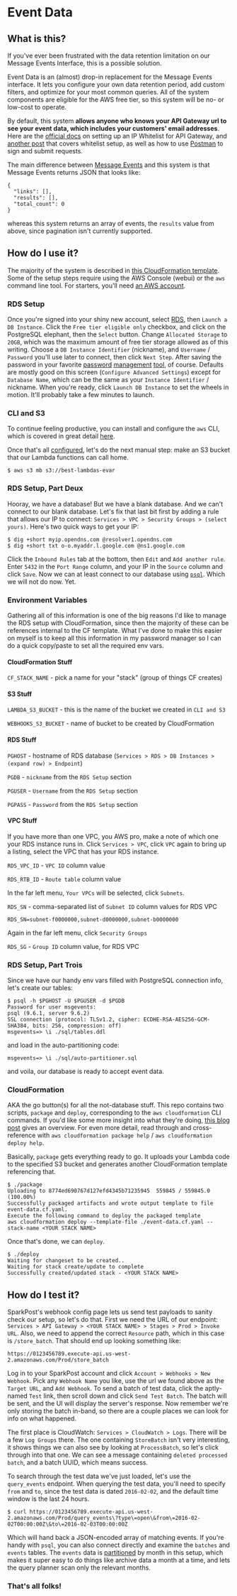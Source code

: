 # Event Data

## What is this?

If you've ever been frustrated with the data retention limitation on our Message Events Interface, this is a possible solution.

Event Data is an (almost) drop-in replacement for the Message Events interface.
It lets you configure your own data retention period, add custom filters, and optimize for your most common queries.
All of the system components are eligible for the AWS free tier, so this system will be no- or low-cost to operate.

By default, this system **allows anyone who knows your API Gateway url to see your event data, which includes your customers' email addresses**.
Here are the [official docs](https://docs.aws.amazon.com/apigateway/latest/developerguide/api-gateway-control-access-using-iam-policies-to-invoke-api.html) on setting up an IP Whitelist for API Gateway, and [another post](http://benfoster.io/blog/aws-api-gateway-ip-restrictions) that covers whitelist setup, as well as how to use [Postman](https://getpostman.com) to sign and submit requests.

The main difference between [Message Events](https://developers.sparkpost.com/api/message-events.html) and this system is that Message Events returns JSON that looks like:

    {
      "links": [],
      "results": [],
      "total_count": 0
    }

whereas this system returns an array of events, the `results` value from above, since pagination isn't currently supported.

## How do I use it?

The majority of the system is described in [this CloudFormation template](./event-data.yaml).
Some of the setup steps require using the AWS Console (webui) or the `aws` command line tool.
For starters, you'll need [an AWS account](https://aws.amazon.com/).

### RDS Setup

Once you're signed into your shiny new account, select [RDS](https://us-west-2.console.aws.amazon.com/rds/), then `Launch a DB Instance`.
Click the `Free tier eligible only` checkbox, and click on the PostgreSQL elephant, then the `Select` button.
Change `Allocated Storage` to `20GB`, which was the maximum amount of free tier storage allowed as of this writing.
Choose a `DB Instance Identifier` (nickname), and `Username` / `Password` you'll use later to connect, then click `Next Step`.
After saving the password in your favorite [password](https://1password.com/) [management](https://www.lastpass.com/) [tool](http://keepass.info/), of course.
Defaults are mostly good on this screen (`Configure Advanced Settings`) except for `Database Name`, which can be the same as your `Instance Identifier` / nickname.
When you're ready, click `Launch DB Instance` to set the wheels in motion. It'll probably take a few minutes to launch.

### CLI and S3

To continue feeling productive, you can install and configure the `aws` CLI, which is covered in great detail [here](https://github.com/aws/aws-cli#readme).

Once that's all [configured](https://github.com/aws/aws-cli#user-content-getting-started), let's do the next manual step:
make an S3 bucket that our Lambda functions can call home.

    $ aws s3 mb s3://best-lambdas-evar

### RDS Setup, Part Deux

Hooray, we have a database!
But we have a blank database.
And we can't connect to our blank database.
Let's fix that last bit first by adding a rule that allows our IP to connect: `Services > VPC > Security Groups > (select yours)`.
Here's two quick ways to get your IP:

    $ dig +short myip.opendns.com @resolver1.opendns.com
    $ dig +short txt o-o.myaddr.l.google.com @ns1.google.com

Click the `Inbound Rules` tab at the bottom, then `Edit` and `Add another rule`.
Enter `5432` in the `Port Range` column, and your IP in the `Source` column and click `Save`.
Now we can at least connect to our database using [`psql`](https://www.postgresql.org/docs/current/static/app-psql.html).
Which we will not do now. Yet.

### Environment Variables

Gathering all of this information is one of the big reasons I'd like to manage the RDS setup with CloudFormation, since then the majority of these can be references internal to the CF template. What I've done to make this easier on myself is to keep all this information in my password manager so I can do a quick copy/paste to set all the required env vars.

#### CloudFormation Stuff

`CF_STACK_NAME` - pick a name for your "stack" (group of things CF creates)

#### S3 Stuff

`LAMBDA_S3_BUCKET` - this is the name of the bucket we created in `CLI and S3`

`WEBHOOKS_S3_BUCKET` - name of bucket to be created by CloudFormation

#### RDS Stuff

`PGHOST` - hostname of RDS database (`Services > RDS > DB Instances > (expand row) > Endpoint`)

`PGDB` - `nickname` from the `RDS Setup` section

`PGUSER` - `Username` from the `RDS Setup` section

`PGPASS` - `Password` from the `RDS Setup` section

#### VPC Stuff

If you have more than one VPC, you AWS pro, make a note of which one your RDS instance runs in.
Click `Services > VPC`, click `VPC` again to bring up a listing, select the VPC that has your RDS instance.

`RDS_VPC_ID` - `VPC ID` column value

`RDS_RTB_ID` - `Route table` column value

In the far left menu, `Your VPCs` will be selected, click `Subnets`.

`RDS_SN` - comma-separated list of `Subnet ID` column values for RDS VPC

    RDS_SN=subnet-f0000000,subnet-d0000000,subnet-b0000000

Again in the far left menu, click `Security Groups`

`RDS_SG` - `Group ID` column value, for RDS VPC

### RDS Setup, Part Trois

Since we have our handy env vars filled with PostgreSQL connection info, let's create our tables:

    $ psql -h $PGHOST -U $PGUSER -d $PGDB
    Password for user msgevents:
    psql (9.6.1, server 9.6.2)
    SSL connection (protocol: TLSv1.2, cipher: ECDHE-RSA-AES256-GCM-SHA384, bits: 256, compression: off)
    msgevents=> \i ./sql/tables.ddl

and load in the auto-partitioning code:

    msgevents=> \i ./sql/auto-partitioner.sql

and voila, our database is ready to accept event data.

### CloudFormation

AKA the go button(s) for all the not-database stuff.
This repo contains two scripts, `package` and `deploy`, corresponding to the `aws cloudformation` CLI commands.
If you'd like some more insight into what they're doing, [this blog post](https://aws.amazon.com/blogs/compute/introducing-simplified-serverless-application-deplyoment-and-management/) gives an overview.
For even more detail, read through and cross-reference with `aws cloudformation package help` / `aws cloudformation deploy help`.

Basically, `package` gets everything ready to go.
It uploads your Lambda code to the specified S3 bucket and generates another CloudFormation template referencing that.

    $ ./package
    Uploading to 8774ed690767d127efd4345b71235945  559845 / 559845.0  (100.00%)
    Successfully packaged artifacts and wrote output template to file event-data.cf.yaml.
    Execute the following command to deploy the packaged template
    aws cloudformation deploy --template-file ./event-data.cf.yaml --stack-name <YOUR STACK NAME>

Once that's done, we can `deploy`.

    $ ./deploy
    Waiting for changeset to be created..
    Waiting for stack create/update to complete
    Successfully created/updated stack - <YOUR STACK NAME>


## How do I test it?

SparkPost's webhook config page lets us send test payloads to sanity check our setup, so let's do that.
First we need the URL of our endpoint: `Services > API Gateway > <YOUR STACK NAME> > Stages > Prod > Invoke URL`.
Also, we need to append the correct `Resource` path, which in this case is `/store_batch`.
That should end up looking something like:

    https://0123456789.execute-api.us-west-2.amazonaws.com/Prod/store_batch

Log in to your SparkPost account and click `Account > Webhooks > New Webhook`.
Pick any `Webhook Name` you like, use the url we found above as the `Target URL`, and `Add Webhook`.
To send a batch of test data, click the aptly-named `Test` link, then scroll down and click `Send Test Batch`.
The batch will be sent, and the UI will display the server's response.
Now remember we're only storing the batch in-band, so there are a couple places we can look for info on what happened.

The first place is CloudWatch: `Services > CloudWatch > Logs`.
There will be a few `Log Groups` there.
The one containing `StoreBatch` isn't very interesting, it shows things we can also see by looking at `ProcessBatch`, so let's click through into that one.
We can see a message containing `deleted processed batch`, and a batch UUID, which means success.

To search through the test data we've just loaded, let's use the `query_events` endpoint. When querying the test data, you'll need to specify `from` and `to`, since the test data is dated `2016-02-02`, and the default time window is the last 24 hours.

    $ curl https://0123456789.execute-api.us-west-2.amazonaws.com/Prod/query_events\?type\=open\&from\=2016-02-02T00:00:00Z\&to\=2016-02-03T00:00:00Z

Which will hand back a JSON-encoded array of matching events.
If you're handy with `psql`, you can also connect directly and examine the `batches` and `events` tables.
The `events` data is [partitioned](https://www.postgresql.org/docs/current/static/ddl-partitioning.html) by month in this setup, which makes it super easy to do things like archive data a month at a time, and lets the query planner scan only the relevant months.

### That's all folks!
